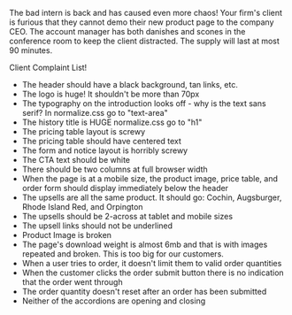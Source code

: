 The bad intern is back and has caused even more chaos! Your firm's client is furious that they cannot demo their new product page to the company CEO. The account manager has both danishes and scones in the conference room to keep the client distracted. The supply will last at most 90 minutes.

Client Complaint List!

* The header should have a black background, tan links, etc.
* The logo is huge! It shouldn't be more than 70px
* The typography on the introduction looks off - why is the text sans serif? In normalize.css go to "text-area"
* The history title is HUGE  normalize.css go to "h1"
* The pricing table layout is screwy
* The pricing table should have centered text
* The form and notice layout is horribly screwy
* The CTA text should be white
* There should be two columns at full browser width
* When the page is at a mobile size, the product image, price table, and order form should display immediately below the header
* The upsells are all the same product. It should go: Cochin, Augsburger, Rhode Island Red, and Orpington
* The upsells should be 2-across at tablet and mobile sizes
* The upsell links should not be underlined
* Product Image is broken
* The page's download weight is almost 6mb and that is with images repeated and broken. This is too big for our customers.
* When a user tries to order, it doesn't limit them to valid order quantities
* When the customer clicks the order submit button there is no indication that the order went through
* The order quantity doesn't reset after an order has been submitted
* Neither of the accordions are opening and closing



